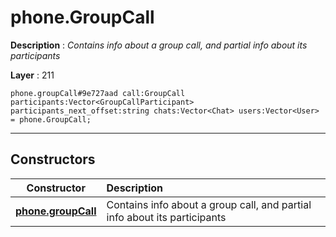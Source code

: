 # phone.GroupCall

**Description** : *Contains info about a group call, and partial info about its participants*

**Layer** : 211

```tl
phone.groupCall#9e727aad call:GroupCall participants:Vector<GroupCallParticipant> participants_next_offset:string chats:Vector<Chat> users:Vector<User> = phone.GroupCall;
```

---

## Constructors

| Constructor | Description |
| :---: | :--- |
| [**phone.groupCall**](constructor/phone.groupCall) | Contains info about a group call, and partial info about its participants |